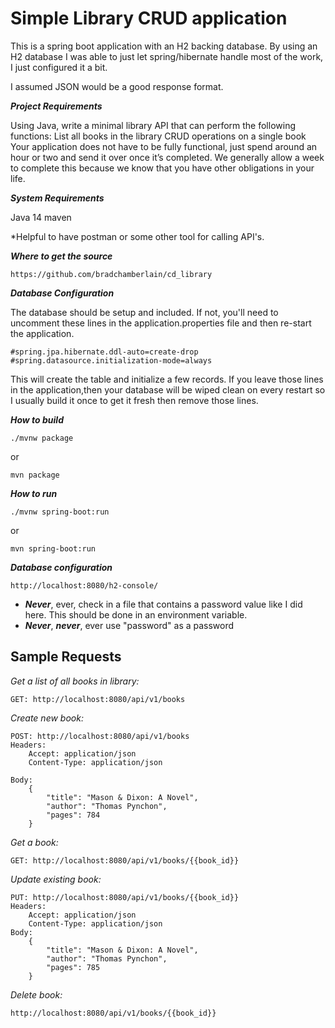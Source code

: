 # Simple Library CRUD application

This is a spring boot application with an H2 backing database. By using an H2 database I was able to just let spring/hibernate handle most of the work, I just configured it a bit.

I assumed JSON would be a good response format.

***Project Requirements***

Using Java, write a minimal library API that can perform the following functions:
List all books in the library
CRUD operations on a single book
Your application does not have to be fully functional, just spend around an hour or two and send it over once it’s completed. We generally allow a week to complete this because we know that you have other obligations in your life.

***System Requirements***

Java 14
maven

*Helpful to have postman or some other tool for calling API's.

***Where to get the source***
```
https://github.com/bradchamberlain/cd_library
```

***Database Configuration***

The database should be setup and included.  If not, you'll need to uncomment these lines in the application.properties file and then re-start the application.
```
#spring.jpa.hibernate.ddl-auto=create-drop
#spring.datasource.initialization-mode=always
```
This will create the table and initialize a few records.  If you leave those lines in the application,then your database will be wiped clean on 
every restart so I usually build it once to get it fresh then remove those lines. 

***How to build***
```
./mvnw package
```
or
```
mvn package
```

***How to run***
```
./mvnw spring-boot:run
```
or
```
mvn spring-boot:run
```

***Database configuration***
```
http://localhost:8080/h2-console/
```
* ***Never***, ever, check in a file that contains a password value like I did here.  This should be done in an environment variable.
* ***Never***, ***never***, ever use "password" as a password

## Sample Requests

*Get a list of all books in library:*
```
GET: http://localhost:8080/api/v1/books
```

*Create new book:*
```
POST: http://localhost:8080/api/v1/books
Headers: 
    Accept: application/json 
    Content-Type: application/json

Body:
    {
        "title": "Mason & Dixon: A Novel",
        "author": "Thomas Pynchon",
        "pages": 784
    }
```

*Get a book:*
```
GET: http://localhost:8080/api/v1/books/{{book_id}}
```

*Update existing book:*
```
PUT: http://localhost:8080/api/v1/books/{{book_id}}
Headers: 
    Accept: application/json 
    Content-Type: application/json
Body:
    {
        "title": "Mason & Dixon: A Novel",
        "author": "Thomas Pynchon",
        "pages": 785
    }
```

*Delete book:*
```
http://localhost:8080/api/v1/books/{{book_id}}
```
